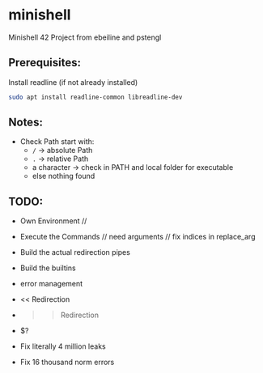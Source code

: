 # minishell
Minishell 42 Project from ebeiline and pstengl

## Prerequisites:
Install readline (if not already installed)
```bash
sudo apt install readline-common libreadline-dev
```

## Notes:
- Check Path start with:
    - `/` -> absolute Path
    - `.` -> relative Path
    - a character -> check in PATH and local folder for executable
    - else nothing found

## TODO:
- Own Environment // 
- Execute the Commands // need arguments // fix indices in replace_arg
- Build the actual redirection pipes
- Build the builtins
- error management
- << Redirection
- >> Redirection
- $?



- Fix literally 4 million leaks
- Fix 16 thousand norm errors
